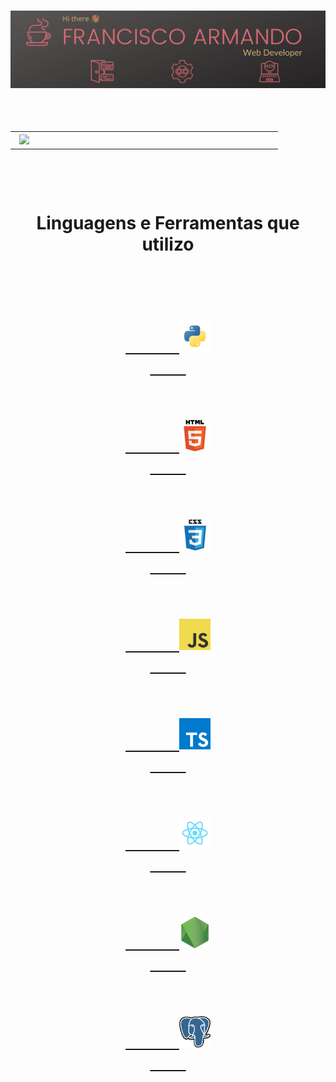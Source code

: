 <h1>
  <img
    src="images/capa_github_profile.png"
</h1><br />
<br />
<div
     align="center"
>
  <table>
    <tr>
      <td>
        <img
          width="400px"
          align="left"
          src="https://github-readme-stats.vercel.app/api/top-langs/?username=franciscoarmando63&hide=html&layout=compact&theme=onedark" 
        />
      </td> 
  </table>
</div>
<br/>

<div align="center">
  <h4>Linguagens e Ferramentas que utilizo</h4>
  
  <code>
    <a
      href="https://www.python.org"
      target="_blank"
    >
      <img
        width="50"
        src="https://raw.githubusercontent.com/github/explore/80688e429a7d4ef2fca1e82350fe8e3517d3494d/topics/python/python.png"
      >
    </a>
  </code>&nbsp;
  <code>
    <a
      href="https://developer.mozilla.org/pt-BR/docs/Web/HTML"
      target="_blank"
    >
      <img
        width="50"
        src="https://raw.githubusercontent.com/github/explore/80688e429a7d4ef2fca1e82350fe8e3517d3494d/topics/html/html.png"
      >
    </a>
  </code>&nbsp;
  <code>
    <a
      href="https://www.w3schools.com/css/"
      target="_blank"
    >
      <img
        width="50"
        src="https://raw.githubusercontent.com/github/explore/80688e429a7d4ef2fca1e82350fe8e3517d3494d/topics/css/css.png"
      >
    </a>
  </code>&nbsp;
  <code>
    <a 
      href="https://developer.mozilla.org/pt-BR/docs/Web/JavaScript"
      target="_blank"
    >
      <img
        width="50"
        src="https://raw.githubusercontent.com/github/explore/80688e429a7d4ef2fca1e82350fe8e3517d3494d/topics/javascript/javascript.png"
      >
    </a>
  </code>&nbsp;
  <code>
    <a
      href="https://www.typescriptlang.org/"
      target="_blank"
    >
      <img
        width="50"
        src="https://raw.githubusercontent.com/github/explore/80688e429a7d4ef2fca1e82350fe8e3517d3494d/topics/typescript/typescript.png"
      >
    </a>
  </code>&nbsp;
  <code>
    <a
      href="https://pt-br.reactjs.org/"
      target="_blank"
    >
      <img
        width="50"
        src="https://raw.githubusercontent.com/github/explore/80688e429a7d4ef2fca1e82350fe8e3517d3494d/topics/react/react.png"
      >
    </a>
  </code>&nbsp;
  <code>
    <a
      href="https://nodejs.org/en/"
      target="_blank"
    >
      <img
        width="50"
        src="https://raw.githubusercontent.com/github/explore/80688e429a7d4ef2fca1e82350fe8e3517d3494d/topics/nodejs/nodejs.png"
      >
    </a>
  </code>&nbsp;
  <code>
    <a
      href="https://www.postgresql.org"
      target="_blank"
    >
      <img
        width="50"
        src="https://raw.githubusercontent.com/github/explore/80688e429a7d4ef2fca1e82350fe8e3517d3494d/topics/postgresql/postgresql.png"
      >
    </a>
  </code>&nbsp;
</div>

</div>
